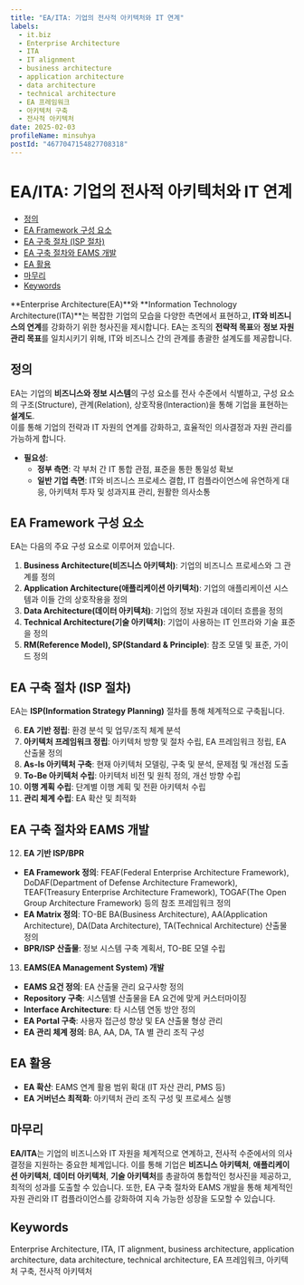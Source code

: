```yaml
---
title: "EA/ITA: 기업의 전사적 아키텍처와 IT 연계"
labels:
  - it.biz
  - Enterprise Architecture
  - ITA
  - IT alignment
  - business architecture
  - application architecture
  - data architecture
  - technical architecture
  - EA 프레임워크
  - 아키텍처 구축
  - 전사적 아키텍처
date: 2025-02-03
profileName: minsuhya
postId: "4677047154827708318"
---
```


# EA/ITA: 기업의 전사적 아키텍처와 IT 연계

<!-- mtoc-start -->

- [정의](#정의)
- [EA Framework 구성 요소](#ea-framework-구성-요소)
- [EA 구축 절차 (ISP 절차)](#ea-구축-절차-isp-절차)
- [EA 구축 절차와 EAMS 개발](#ea-구축-절차와-eams-개발)
- [EA 활용](#ea-활용)
- [마무리](#마무리)
- [Keywords](#keywords)

<!-- mtoc-end -->

**Enterprise Architecture(EA)**와 **Information Technology Architecture(ITA)**는 복잡한 기업의 모습을 다양한 측면에서 표현하고, **IT와 비즈니스의 연계**를 강화하기 위한 청사진을 제시합니다. EA는 조직의 **전략적 목표**와 **정보 자원 관리 목표**를 일치시키기 위해, IT와 비즈니스 간의 관계를 총괄한 설계도를 제공합니다.

## 정의

EA는 기업의 **비즈니스와 정보 시스템**의 구성 요소를 전사 수준에서 식별하고, 구성 요소의 구조(Structure), 관계(Relation), 상호작용(Interaction)을 통해 기업을 표현하는 **설계도**. \
이를 통해 기업의 전략과 IT 자원의 연계를 강화하고, 효율적인 의사결정과 자원 관리를 가능하게 합니다.

- **필요성**:
  - **정부 측면**: 각 부처 간 IT 통합 관점, 표준을 통한 통일성 확보
  - **일반 기업 측면**: IT와 비즈니스 프로세스 결합, IT 컴플라이언스에 유연하게 대응, 아키텍처 투자 및 성과지표 관리, 원활한 의사소통

## EA Framework 구성 요소

EA는 다음의 주요 구성 요소로 이루어져 있습니다.

1. **Business Architecture(비즈니스 아키텍처)**: 기업의 비즈니스 프로세스와 그 관계를 정의
2. **Application Architecture(애플리케이션 아키텍처)**: 기업의 애플리케이션 시스템과 이들 간의 상호작용을 정의
3. **Data Architecture(데이터 아키텍처)**: 기업의 정보 자원과 데이터 흐름을 정의
4. **Technical Architecture(기술 아키텍처)**: 기업이 사용하는 IT 인프라와 기술 표준을 정의
5. **RM(Reference Model), SP(Standard & Principle)**: 참조 모델 및 표준, 가이드 정의

## EA 구축 절차 (ISP 절차)

EA는 **ISP(Information Strategy Planning)** 절차를 통해 체계적으로 구축됩니다.

6. **EA 기반 정립**: 환경 분석 및 업무/조직 체계 분석
7. **아키텍처 프레임워크 정립**: 아키텍처 방향 및 절차 수립, EA 프레임워크 정립, EA 산출물 정의
8. **As-Is 아키텍처 구축**: 현재 아키텍처 모델링, 구축 및 분석, 문제점 및 개선점 도출
9. **To-Be 아키텍처 수립**: 아키텍처 비전 및 원칙 정의, 개선 방향 수립
10. **이행 계획 수립**: 단계별 이행 계획 및 전환 아키텍처 수립
11. **관리 체계 수립**: EA 확산 및 최적화

## EA 구축 절차와 EAMS 개발

12. **EA 기반 ISP/BPR**

   - **EA Framework 정의**: FEAF(Federal Enterprise Architecture Framework), DoDAF(Department of Defense Architecture Framework), TEAF(Treasury Enterprise Architecture Framework), TOGAF(The Open Group Architecture Framework) 등의 참조 프레임워크 정의
   - **EA Matrix 정의**: TO-BE BA(Business Architecture), AA(Application Architecture), DA(Data Architecture), TA(Technical Architecture) 산출물 정의
   - **BPR/ISP 산출물**: 정보 시스템 구축 계획서, TO-BE 모델 수립

13. **EAMS(EA Management System) 개발**
   - **EAMS 요건 정의**: EA 산출물 관리 요구사항 정의
   - **Repository 구축**: 시스템별 산출물을 EA 요건에 맞게 커스터마이징
   - **Interface Architecture**: 타 시스템 연동 방안 정의
   - **EA Portal 구축**: 사용자 접근성 향상 및 EA 산출물 형상 관리
   - **EA 관리 체계 정의**: BA, AA, DA, TA 별 관리 조직 구성

## EA 활용

- **EA 확산**: EAMS 연계 활용 범위 확대 (IT 자산 관리, PMS 등)
- **EA 거버넌스 최적화**: 아키텍처 관리 조직 구성 및 프로세스 실행

## 마무리

**EA/ITA**는 기업의 비즈니스와 IT 자원을 체계적으로 연계하고, 전사적 수준에서의 의사결정을 지원하는 중요한 체계입니다. 이를 통해 기업은 **비즈니스 아키텍처**, **애플리케이션 아키텍처**, **데이터 아키텍처**, **기술 아키텍처**를 총괄하여 통합적인 청사진을 제공하고, 최적의 성과를 도출할 수 있습니다. 또한, EA 구축 절차와 EAMS 개발을 통해 체계적인 자원 관리와 IT 컴플라이언스를 강화하여 지속 가능한 성장을 도모할 수 있습니다.

## Keywords

Enterprise Architecture, ITA, IT alignment, business architecture, application architecture, data architecture, technical architecture, EA 프레임워크, 아키텍처 구축, 전사적 아키텍처